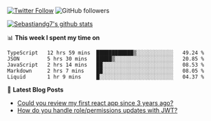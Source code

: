 <!--
[![visitors](https://visitor-badge.glitch.me/badge?page_id=sebastiandg7.sebastiandg7)](https://github.com/sebastiandg7)
-->
[![Twitter Follow](https://img.shields.io/twitter/follow/sebastiandg7?style=social&label=Follow)](https://twitter.com/sebastiandg7)
![GitHub followers](https://img.shields.io/github/followers/sebastiandg7?label=Follow&style=social)

[![Sebastiandg7's github stats](https://github-readme-stats.vercel.app/api?username=sebastiandg7)](https://github.com/anuraghazra/github-readme-stats)

📊 **This week I spent my time on**
<!--START_SECTION:waka-->
```text
TypeScript   12 hrs 59 mins  ████████████▒░░░░░░░░░░░░   49.24 % 
JSON         5 hrs 30 mins   █████▒░░░░░░░░░░░░░░░░░░░   20.85 % 
JavaScript   2 hrs 14 mins   ██░░░░░░░░░░░░░░░░░░░░░░░   08.53 % 
Markdown     2 hrs 7 mins    ██░░░░░░░░░░░░░░░░░░░░░░░   08.05 % 
Liquid       1 hr 9 mins     █░░░░░░░░░░░░░░░░░░░░░░░░   04.37 % 
```
<!--END_SECTION:waka-->

📕 **Latest Blog Posts**
<!-- BLOG-POST-LIST:START -->
- [Could you review my first react app since 3 years ago?](https://dev.to/sebastiandg7/could-you-review-my-first-react-app-since-3-years-ago-3nbh)
- [How do you handle role/permissions updates with JWT?](https://dev.to/sebastiandg7/how-do-you-handle-role-permissions-updates-with-jwt-3778)
<!-- BLOG-POST-LIST:END -->
